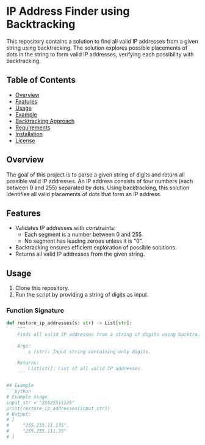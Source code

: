 # IP Address Finder using Backtracking

This repository contains a solution to find all valid IP addresses from a given string using backtracking. The solution explores possible placements of dots in the string to form valid IP addresses, verifying each possibility with backtracking.

## Table of Contents
- [Overview](#overview)
- [Features](#features)
- [Usage](#usage)
- [Example](#example)
- [Backtracking Approach](#backtracking-approach)
- [Requirements](#requirements)
- [Installation](#installation)
- [License](#license)

## Overview
The goal of this project is to parse a given string of digits and return all possible valid IP addresses. An IP address consists of four numbers (each between 0 and 255) separated by dots. Using backtracking, this solution identifies all valid placements of dots that form an IP address.

## Features
- Validates IP addresses with constraints:
  - Each segment is a number between 0 and 255.
  - No segment has leading zeroes unless it is "0".
- Backtracking ensures efficient exploration of possible solutions.
- Returns all valid IP addresses from the given string.

## Usage
1. Clone this repository.
2. Run the script by providing a string of digits as input.

### Function Signature
```python
def restore_ip_addresses(s: str) -> List[str]:
    """
    Finds all valid IP addresses from a string of digits using backtracking.
    
    Args:
        s (str): Input string containing only digits.

    Returns:
        List[str]: List of all valid IP addresses.
    ```
    
## Example
```python
# Example usage
input_str = "25525511135"
print(restore_ip_addresses(input_str))
# Output:
# [
#     "255.255.11.135",
#     "255.255.111.35"
# ]
